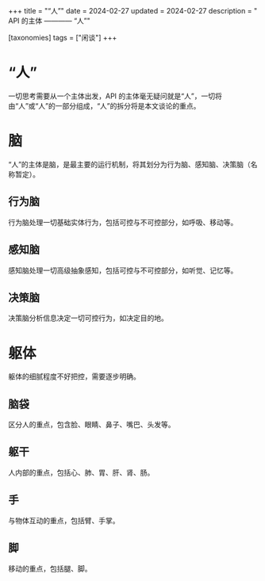 +++
title = "“人”"
date = 2024-02-27
updated = 2024-02-27
description = " API 的主体 ———— “人”"

[taxonomies]
tags = ["闲谈"]
+++

# “人”

一切思考需要从一个主体出发，API 的主体毫无疑问就是“人”，一切将由“人”或“人”的一部分组成，“人”的拆分将是本文谈论的重点。

# 脑

“人”的主体是脑，是最主要的运行机制，将其划分为行为脑、感知脑、决策脑（名称暂定）。

## 行为脑

行为脑处理一切基础实体行为，包括可控与不可控部分，如呼吸、移动等。

## 感知脑

感知脑处理一切高级抽象感知，包括可控与不可控部分，如听觉、记忆等。

## 决策脑

决策脑分析信息决定一切可控行为，如决定目的地。

# 躯体
躯体的细腻程度不好把控，需要逐步明确。
## 脑袋
区分人的重点，包含脸、眼睛、鼻子、嘴巴、头发等。
## 躯干
人内部的重点，包括心、肺、胃、肝、肾、肠。
## 手
与物体互动的重点，包括臂、手掌。
## 脚
移动的重点，包括腿、脚。